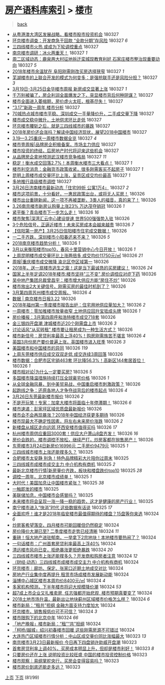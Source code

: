 [房产语料库索引](../../README.md)  > [楼市](楼市.md)
====
> [back](../README.md)

- [从粤港澳大湾区发展战略，看楼市股市投资机会](http://jkwz.applinzi.com/ittc/7085159082745136139.html#%E4%BB%8E%E7%B2%A4%E6%B8%AF%E6%BE%B3%E5%A4%A7%E6%B9%BE%E5%8C%BA%E5%8F%91%E5%B1%95%E6%88%98%E7%95%A5%EF%BC%8C%E7%9C%8B%E6%A5%BC%E5%B8%82%E8%82%A1%E5%B8%82%E6%8A%95%E8%B5%84%E6%9C%BA%E4%BC%9A) 180327  
- [环京楼市调查：开发商急于回款 “全款分期”存风险](http://jkwz.applinzi.com/ittc/7085157099527209991.html#%E7%8E%AF%E4%BA%AC%E6%A5%BC%E5%B8%82%E8%B0%83%E6%9F%A5%EF%BC%9A%E5%BC%80%E5%8F%91%E5%95%86%E6%80%A5%E4%BA%8E%E5%9B%9E%E6%AC%BE+%E2%80%9C%E5%85%A8%E6%AC%BE%E5%88%86%E6%9C%9F%E2%80%9D%E5%AD%98%E9%A3%8E%E9%99%A9) 180327 *6* 
- [三四线楼市火热 或成为下轮调控重点](http://jkwz.applinzi.com/ittc/7085156817749672966.html#%E4%B8%89%E5%9B%9B%E7%BA%BF%E6%A5%BC%E5%B8%82%E7%81%AB%E7%83%AD+%E6%88%96%E6%88%90%E4%B8%BA%E4%B8%8B%E8%BD%AE%E8%B0%83%E6%8E%A7%E9%87%8D%E7%82%B9) 180327  
- [南京楼市调研：冰火两重天！](http://jkwz.applinzi.com/ittc/7085118112871744523.html#%E5%8D%97%E4%BA%AC%E6%A5%BC%E5%B8%82%E8%B0%83%E7%A0%94%EF%BC%9A%E5%86%B0%E7%81%AB%E4%B8%A4%E9%87%8D%E5%A4%A9%EF%BC%81) 180327 *1* 
- [周二区域动态：鹿泉两大村征地拆迁栾城现教育利好 石家庄楼市整治现重要动向](http://jkwz.applinzi.com/ittc/7085133005297550347.html#%E5%91%A8%E4%BA%8C%E5%8C%BA%E5%9F%9F%E5%8A%A8%E6%80%81%EF%BC%9A%E9%B9%BF%E6%B3%89%E4%B8%A4%E5%A4%A7%E6%9D%91%E5%BE%81%E5%9C%B0%E6%8B%86%E8%BF%81%E6%A0%BE%E5%9F%8E%E7%8E%B0%E6%95%99%E8%82%B2%E5%88%A9%E5%A5%BD+%E7%9F%B3%E5%AE%B6%E5%BA%84%E6%A5%BC%E5%B8%82%E6%95%B4%E6%B2%BB%E7%8E%B0%E9%87%8D%E8%A6%81%E5%8A%A8%E5%90%91) 180327 *5* 
- [2018年楼市余温犹在 阜阳刚需刚改买房选择狭窄](http://jkwz.applinzi.com/ittc/7085119328032916497.html#2018%E5%B9%B4%E6%A5%BC%E5%B8%82%E4%BD%99%E6%B8%A9%E7%8A%B9%E5%9C%A8+%E9%98%9C%E9%98%B3%E5%88%9A%E9%9C%80%E5%88%9A%E6%94%B9%E4%B9%B0%E6%88%BF%E9%80%89%E6%8B%A9%E7%8B%AD%E7%AA%84) 180327 *1* 
- [芜湖楼市的上联合开发的模式为何变多：是强抢联手还是风险分担？](http://jkwz.applinzi.com/ittc/7085111441445356561.html#%E8%8A%9C%E6%B9%96%E6%A5%BC%E5%B8%82%E7%9A%84%E4%B8%8A%E8%81%94%E5%90%88%E5%BC%80%E5%8F%91%E7%9A%84%E6%A8%A1%E5%BC%8F%E4%B8%BA%E4%BD%95%E5%8F%98%E5%A4%9A%EF%BC%9A%E6%98%AF%E5%BC%BA%E6%8A%A2%E8%81%94%E6%89%8B%E8%BF%98%E6%98%AF%E9%A3%8E%E9%99%A9%E5%88%86%E6%8B%85%EF%BC%9F) 180327 *3* 
- [3月19日-3月25日金华楼市周报 新房成交显著上涨](http://jkwz.applinzi.com/ittc/7085108892386460683.html#3%E6%9C%8819%E6%97%A5-3%E6%9C%8825%E6%97%A5%E9%87%91%E5%8D%8E%E6%A5%BC%E5%B8%82%E5%91%A8%E6%8A%A5+%E6%96%B0%E6%88%BF%E6%88%90%E4%BA%A4%E6%98%BE%E8%91%97%E4%B8%8A%E6%B6%A8) 180327 *1* 
- [千万别被骗了，房企利润全面爆发之下，突显楼市背后何种阴谋？](http://jkwz.applinzi.com/ittc/7085101285756109831.html#%E5%8D%83%E4%B8%87%E5%88%AB%E8%A2%AB%E9%AA%97%E4%BA%86%EF%BC%8C%E6%88%BF%E4%BC%81%E5%88%A9%E6%B6%A6%E5%85%A8%E9%9D%A2%E7%88%86%E5%8F%91%E4%B9%8B%E4%B8%8B%EF%BC%8C%E7%AA%81%E6%98%BE%E6%A5%BC%E5%B8%82%E8%83%8C%E5%90%8E%E4%BD%95%E7%A7%8D%E9%98%B4%E8%B0%8B%EF%BC%9F) 180327  
- [楼市全面进入萎缩期，房价虚火太旺，根基尽失！](http://jkwz.applinzi.com/ittc/7085099753610413067.html#%E6%A5%BC%E5%B8%82%E5%85%A8%E9%9D%A2%E8%BF%9B%E5%85%A5%E8%90%8E%E7%BC%A9%E6%9C%9F%EF%BC%8C%E6%88%BF%E4%BB%B7%E8%99%9A%E7%81%AB%E5%A4%AA%E6%97%BA%EF%BC%8C%E6%A0%B9%E5%9F%BA%E5%B0%BD%E5%A4%B1%EF%BC%81) 180327  
- [“3.17”新政一周年 楼市分析](http://jkwz.applinzi.com/ittc/7085097087555601424.html#%E2%80%9C3.17%E2%80%9D%E6%96%B0%E6%94%BF%E4%B8%80%E5%91%A8%E5%B9%B4+%E6%A5%BC%E5%B8%82%E5%88%86%E6%9E%90) 180327  
- [70城热点城市楼市平稳、深圳成交一手量降价升，二手成交量下降](http://jkwz.applinzi.com/ittc/7085090165733458950.html#70%E5%9F%8E%E7%83%AD%E7%82%B9%E5%9F%8E%E5%B8%82%E6%A5%BC%E5%B8%82%E5%B9%B3%E7%A8%B3%E3%80%81%E6%B7%B1%E5%9C%B3%E6%88%90%E4%BA%A4%E4%B8%80%E6%89%8B%E9%87%8F%E9%99%8D%E4%BB%B7%E5%8D%87%EF%BC%8C%E4%BA%8C%E6%89%8B%E6%88%90%E4%BA%A4%E9%87%8F%E4%B8%8B%E9%99%8D) 180327  
- [楼市成交稳中微升，土地供求环比走低](http://jkwz.applinzi.com/ittc/7085090027820549131.html#%E6%A5%BC%E5%B8%82%E6%88%90%E4%BA%A4%E7%A8%B3%E4%B8%AD%E5%BE%AE%E5%8D%87%EF%BC%8C%E5%9C%9F%E5%9C%B0%E4%BE%9B%E6%B1%82%E7%8E%AF%E6%AF%94%E8%B5%B0%E4%BD%8E) 180327  
- [环京楼市腰斩之后，就是三四线城市的暴跌](http://jkwz.applinzi.com/ittc/7085088027846378506.html#%E7%8E%AF%E4%BA%AC%E6%A5%BC%E5%B8%82%E8%85%B0%E6%96%A9%E4%B9%8B%E5%90%8E%EF%BC%8C%E5%B0%B1%E6%98%AF%E4%B8%89%E5%9B%9B%E7%BA%BF%E5%9F%8E%E5%B8%82%E7%9A%84%E6%9A%B4%E8%B7%8C) 180327  
- [2018年房价还会涨吗？解读中国经济现状，展望2018中国楼市](http://jkwz.applinzi.com/ittc/7085084973659063307.html#2018%E5%B9%B4%E6%88%BF%E4%BB%B7%E8%BF%98%E4%BC%9A%E6%B6%A8%E5%90%97%EF%BC%9F%E8%A7%A3%E8%AF%BB%E4%B8%AD%E5%9B%BD%E7%BB%8F%E6%B5%8E%E7%8E%B0%E7%8A%B6%EF%BC%8C%E5%B1%95%E6%9C%9B2018%E4%B8%AD%E5%9B%BD%E6%A5%BC%E5%B8%82) 180327  
- [3.19—3.25重庆一周楼市数据全览](http://jkwz.applinzi.com/ittc/7085083624808645643.html#3.19%E2%80%943.25%E9%87%8D%E5%BA%86%E4%B8%80%E5%91%A8%E6%A5%BC%E5%B8%82%E6%95%B0%E6%8D%AE%E5%85%A8%E8%A7%88) 180327 *4* 
- [楼市壹周报|品牌房企积极备案，市场主力供应](http://jkwz.applinzi.com/ittc/7085081335725294609.html#%E6%A5%BC%E5%B8%82%E5%A3%B9%E5%91%A8%E6%8A%A5%7C%E5%93%81%E7%89%8C%E6%88%BF%E4%BC%81%E7%A7%AF%E6%9E%81%E5%A4%87%E6%A1%88%EF%BC%8C%E5%B8%82%E5%9C%BA%E4%B8%BB%E5%8A%9B%E4%BE%9B%E5%BA%94) 180327  
- [楼市投资的终结，后房地产时代将迎来这些机会](http://jkwz.applinzi.com/ittc/7085079605415511050.html#%E6%A5%BC%E5%B8%82%E6%8A%95%E8%B5%84%E7%9A%84%E7%BB%88%E7%BB%93%EF%BC%8C%E5%90%8E%E6%88%BF%E5%9C%B0%E4%BA%A7%E6%97%B6%E4%BB%A3%E5%B0%86%E8%BF%8E%E6%9D%A5%E8%BF%99%E4%BA%9B%E6%9C%BA%E4%BC%9A) 180327  
- [从品牌房企拿地预测武汉楼市竞争格局](http://jkwz.applinzi.com/ittc/7085075587893036042.html#%E4%BB%8E%E5%93%81%E7%89%8C%E6%88%BF%E4%BC%81%E6%8B%BF%E5%9C%B0%E9%A2%84%E6%B5%8B%E6%AD%A6%E6%B1%89%E6%A5%BC%E5%B8%82%E7%AB%9E%E4%BA%89%E6%A0%BC%E5%B1%80) 180327 *11* 
- [稳定！衡水成交回落2.7%！本周衡水楼市三大看点！](http://jkwz.applinzi.com/ittc/7085074136957453322.html#%E7%A8%B3%E5%AE%9A%EF%BC%81%E8%A1%A1%E6%B0%B4%E6%88%90%E4%BA%A4%E5%9B%9E%E8%90%BD2.7%25%EF%BC%81%E6%9C%AC%E5%91%A8%E8%A1%A1%E6%B0%B4%E6%A5%BC%E5%B8%82%E4%B8%89%E5%A4%A7%E7%9C%8B%E7%82%B9%EF%BC%81) 180327 *1* 
- [楼市利空消息：金融货币政策收紧，很多刚需客买不起房子](http://jkwz.applinzi.com/ittc/7085073157029626887.html#%E6%A5%BC%E5%B8%82%E5%88%A9%E7%A9%BA%E6%B6%88%E6%81%AF%EF%BC%9A%E9%87%91%E8%9E%8D%E8%B4%A7%E5%B8%81%E6%94%BF%E7%AD%96%E6%94%B6%E7%B4%A7%EF%BC%8C%E5%BE%88%E5%A4%9A%E5%88%9A%E9%9C%80%E5%AE%A2%E4%B9%B0%E4%B8%8D%E8%B5%B7%E6%88%BF%E5%AD%90) 180327 *1* 
- [昆明上周楼市成交量环比上涨，呈贡区成交均价最高](http://jkwz.applinzi.com/ittc/7085065747296683024.html#%E6%98%86%E6%98%8E%E4%B8%8A%E5%91%A8%E6%A5%BC%E5%B8%82%E6%88%90%E4%BA%A4%E9%87%8F%E7%8E%AF%E6%AF%94%E4%B8%8A%E6%B6%A8%EF%BC%8C%E5%91%88%E8%B4%A1%E5%8C%BA%E6%88%90%E4%BA%A4%E5%9D%87%E4%BB%B7%E6%9C%80%E9%AB%98) 180327 *1* 
- [多地推行县级楼市调控](http://jkwz.applinzi.com/ittc/7085062914946106384.html#%E5%A4%9A%E5%9C%B0%E6%8E%A8%E8%A1%8C%E5%8E%BF%E7%BA%A7%E6%A5%BC%E5%B8%82%E8%B0%83%E6%8E%A7) 180327  
- [3月26日济南楼市最新动态「住宅99折 公寓1万4」](http://jkwz.applinzi.com/ittc/7084941143374824455.html#3%E6%9C%8826%E6%97%A5%E6%B5%8E%E5%8D%97%E6%A5%BC%E5%B8%82%E6%9C%80%E6%96%B0%E5%8A%A8%E6%80%81%E3%80%8C%E4%BD%8F%E5%AE%8599%E6%8A%98+%E5%85%AC%E5%AF%931%E4%B8%874%E3%80%8D) 180327 *2* 
- [楼市这项前景，十分看好，一惠民政策出台，或将无人买房！](http://jkwz.applinzi.com/ittc/7084928434201691142.html#%E6%A5%BC%E5%B8%82%E8%BF%99%E9%A1%B9%E5%89%8D%E6%99%AF%EF%BC%8C%E5%8D%81%E5%88%86%E7%9C%8B%E5%A5%BD%EF%BC%8C%E4%B8%80%E6%83%A0%E6%B0%91%E6%94%BF%E7%AD%96%E5%87%BA%E5%8F%B0%EF%BC%8C%E6%88%96%E5%B0%86%E6%97%A0%E4%BA%BA%E4%B9%B0%E6%88%BF%EF%BC%81) 180326  
- [楼市出台重磅新闻，这一项不再被垄断，3类人的福音，真的来了！](http://jkwz.applinzi.com/ittc/7084922818947187728.html#%E6%A5%BC%E5%B8%82%E5%87%BA%E5%8F%B0%E9%87%8D%E7%A3%85%E6%96%B0%E9%97%BB%EF%BC%8C%E8%BF%99%E4%B8%80%E9%A1%B9%E4%B8%8D%E5%86%8D%E8%A2%AB%E5%9E%84%E6%96%AD%EF%BC%8C3%E7%B1%BB%E4%BA%BA%E7%9A%84%E7%A6%8F%E9%9F%B3%EF%BC%8C%E7%9C%9F%E7%9A%84%E6%9D%A5%E4%BA%86%EF%BC%81) 180326  
- [3.26南京楼市新房认购量上涨23% 万达茂夺销冠](http://jkwz.applinzi.com/ittc/7084908792397693969.html#3.26%E5%8D%97%E4%BA%AC%E6%A5%BC%E5%B8%82%E6%96%B0%E6%88%BF%E8%AE%A4%E8%B4%AD%E9%87%8F%E4%B8%8A%E6%B6%A823%25+%E4%B8%87%E8%BE%BE%E8%8C%82%E5%A4%BA%E9%94%80%E5%86%A0) 180326 *1* 
- [紧平衡？青岛楼市下一步怎么走！](http://jkwz.applinzi.com/ittc/7084889529725223943.html#%E7%B4%A7%E5%B9%B3%E8%A1%A1%EF%BC%9F%E9%9D%92%E5%B2%9B%E6%A5%BC%E5%B8%82%E4%B8%8B%E4%B8%80%E6%AD%A5%E6%80%8E%E4%B9%88%E8%B5%B0%EF%BC%81) 180326 *16* 
- [楼市聚焦|深湾汇云中心建设提速 世界500强强势入驻](http://jkwz.applinzi.com/ittc/7084886342406505483.html#%E6%A5%BC%E5%B8%82%E8%81%9A%E7%84%A6%7C%E6%B7%B1%E6%B9%BE%E6%B1%87%E4%BA%91%E4%B8%AD%E5%BF%83%E5%BB%BA%E8%AE%BE%E6%8F%90%E9%80%9F+%E4%B8%96%E7%95%8C500%E5%BC%BA%E5%BC%BA%E5%8A%BF%E5%85%A5%E9%A9%BB) 180326  
- [3个危险信号，正逼近楼市！未来买房成本会越来越贵](http://jkwz.applinzi.com/ittc/7084875795128648711.html#3%E4%B8%AA%E5%8D%B1%E9%99%A9%E4%BF%A1%E5%8F%B7%EF%BC%8C%E6%AD%A3%E9%80%BC%E8%BF%91%E6%A5%BC%E5%B8%82%EF%BC%81%E6%9C%AA%E6%9D%A5%E4%B9%B0%E6%88%BF%E6%88%90%E6%9C%AC%E4%BC%9A%E8%B6%8A%E6%9D%A5%E8%B6%8A%E8%B4%B5) 180326 *7* 
- [【信阳第一房产】3月25日信阳楼市住宅成交数据！](http://jkwz.applinzi.com/ittc/7084852291234694160.html#%E3%80%90%E4%BF%A1%E9%98%B3%E7%AC%AC%E4%B8%80%E6%88%BF%E4%BA%A7%E3%80%913%E6%9C%8825%E6%97%A5%E4%BF%A1%E9%98%B3%E6%A5%BC%E5%B8%82%E4%BD%8F%E5%AE%85%E6%88%90%E4%BA%A4%E6%95%B0%E6%8D%AE%EF%BC%81) 180326  
- [一二手齐跌，深圳楼市小阳春还来不来？](http://jkwz.applinzi.com/ittc/7084826935563912199.html#%E4%B8%80%E4%BA%8C%E6%89%8B%E9%BD%90%E8%B7%8C%EF%BC%8C%E6%B7%B1%E5%9C%B3%E6%A5%BC%E5%B8%82%E5%B0%8F%E9%98%B3%E6%98%A5%E8%BF%98%E6%9D%A5%E4%B8%8D%E6%9D%A5%EF%BC%9F) 180326 *5* 
- [2018南京楼市趋势分析！](http://jkwz.applinzi.com/ittc/7084833790679843856.html#2018%E5%8D%97%E4%BA%AC%E6%A5%BC%E5%B8%82%E8%B6%8B%E5%8A%BF%E5%88%86%E6%9E%90%EF%BC%81) 180326 *1* 
- [3月以来衡阳楼市top10，春风十里营销中心今日开放！](http://jkwz.applinzi.com/ittc/7084832427342300171.html#3%E6%9C%88%E4%BB%A5%E6%9D%A5%E8%A1%A1%E9%98%B3%E6%A5%BC%E5%B8%82top10%EF%BC%8C%E6%98%A5%E9%A3%8E%E5%8D%81%E9%87%8C%E8%90%A5%E9%94%80%E4%B8%AD%E5%BF%83%E4%BB%8A%E6%97%A5%E5%BC%80%E6%94%BE%EF%BC%81) 180326 *1* 
- [上周昆明楼市成交量环比上涨两倍多 成交均价11750元/㎡](http://jkwz.applinzi.com/ittc/7084830808722637841.html#%E4%B8%8A%E5%91%A8%E6%98%86%E6%98%8E%E6%A5%BC%E5%B8%82%E6%88%90%E4%BA%A4%E9%87%8F%E7%8E%AF%E6%AF%94%E4%B8%8A%E6%B6%A8%E4%B8%A4%E5%80%8D%E5%A4%9A+%E6%88%90%E4%BA%A4%E5%9D%87%E4%BB%B711750%E5%85%83%2F%E3%8E%A1) 180326 *21* 
- [周报|重庆楼市成交微降 渝北区夺区域第一](http://jkwz.applinzi.com/ittc/7084829378704049168.html#%E5%91%A8%E6%8A%A5%7C%E9%87%8D%E5%BA%86%E6%A5%BC%E5%B8%82%E6%88%90%E4%BA%A4%E5%BE%AE%E9%99%8D+%E6%B8%9D%E5%8C%97%E5%8C%BA%E5%A4%BA%E5%8C%BA%E5%9F%9F%E7%AC%AC%E4%B8%80) 180326  
- [2018年，送一扇楼市逃生之窗！这是当下最诚恳的买房建议！](http://jkwz.applinzi.com/ittc/7084828099625878538.html#2018%E5%B9%B4%EF%BC%8C%E9%80%81%E4%B8%80%E6%89%87%E6%A5%BC%E5%B8%82%E9%80%83%E7%94%9F%E4%B9%8B%E7%AA%97%EF%BC%81%E8%BF%99%E6%98%AF%E5%BD%93%E4%B8%8B%E6%9C%80%E8%AF%9A%E6%81%B3%E7%9A%84%E4%B9%B0%E6%88%BF%E5%BB%BA%E8%AE%AE%EF%BC%81) 180326 *24* 
- [国家上半年定调2018年楼市:楼市坚持&quot;三不变&quot;,房价调控应对症下药](http://jkwz.applinzi.com/ittc/7084783233403454480.html#%E5%9B%BD%E5%AE%B6%E4%B8%8A%E5%8D%8A%E5%B9%B4%E5%AE%9A%E8%B0%832018%E5%B9%B4%E6%A5%BC%E5%B8%82%3A%E6%A5%BC%E5%B8%82%E5%9D%9A%E6%8C%81%26quot%3B%E4%B8%89%E4%B8%8D%E5%8F%98%26quot%3B%2C%E6%88%BF%E4%BB%B7%E8%B0%83%E6%8E%A7%E5%BA%94%E5%AF%B9%E7%97%87%E4%B8%8B%E8%8D%AF) 180326  
- [吴中地产集团总裁曾昌宇：楼市增大供应方能“房住不炒”](http://jkwz.applinzi.com/ittc/7084810124017533963.html#%E5%90%B4%E4%B8%AD%E5%9C%B0%E4%BA%A7%E9%9B%86%E5%9B%A2%E6%80%BB%E8%A3%81%E6%9B%BE%E6%98%8C%E5%AE%87%EF%BC%9A%E6%A5%BC%E5%B8%82%E5%A2%9E%E5%A4%A7%E4%BE%9B%E5%BA%94%E6%96%B9%E8%83%BD%E2%80%9C%E6%88%BF%E4%BD%8F%E4%B8%8D%E7%82%92%E2%80%9D) 180326  
- [楼市放出2大关键信号，刚需买房的最佳时机到了？](http://jkwz.applinzi.com/ittc/7084805454133986314.html#%E6%A5%BC%E5%B8%82%E6%94%BE%E5%87%BA2%E5%A4%A7%E5%85%B3%E9%94%AE%E4%BF%A1%E5%8F%B7%EF%BC%8C%E5%88%9A%E9%9C%80%E4%B9%B0%E6%88%BF%E7%9A%84%E6%9C%80%E4%BD%B3%E6%97%B6%E6%9C%BA%E5%88%B0%E4%BA%86%EF%BC%9F) 180326  
- [3月第四周苏州楼市成交周报。](http://jkwz.applinzi.com/ittc/7084804339489309707.html#3%E6%9C%88%E7%AC%AC%E5%9B%9B%E5%91%A8%E8%8B%8F%E5%B7%9E%E6%A5%BC%E5%B8%82%E6%88%90%E4%BA%A4%E5%91%A8%E6%8A%A5%E3%80%82) 180326 *4* 
- [数据 | 南京楼市日报3.22](http://jkwz.applinzi.com/ittc/7084794309482382352.html#%E6%95%B0%E6%8D%AE+%7C+%E5%8D%97%E4%BA%AC%E6%A5%BC%E5%B8%82%E6%97%A5%E6%8A%A53.22) 180326  
- [2018年福州第一季度楼市报告出炉：住宅用地供应量加大？](http://jkwz.applinzi.com/ittc/7084790285974635526.html#2018%E5%B9%B4%E7%A6%8F%E5%B7%9E%E7%AC%AC%E4%B8%80%E5%AD%A3%E5%BA%A6%E6%A5%BC%E5%B8%82%E6%8A%A5%E5%91%8A%E5%87%BA%E7%82%89%EF%BC%9A%E4%BD%8F%E5%AE%85%E7%94%A8%E5%9C%B0%E4%BE%9B%E5%BA%94%E9%87%8F%E5%8A%A0%E5%A4%A7%EF%BC%9F) 180326 *2* 
- [一周楼市：零加推楼市放量收窄 土地供应回升宝坻成头牌](http://jkwz.applinzi.com/ittc/7084789280163759120.html#%E4%B8%80%E5%91%A8%E6%A5%BC%E5%B8%82%EF%BC%9A%E9%9B%B6%E5%8A%A0%E6%8E%A8%E6%A5%BC%E5%B8%82%E6%94%BE%E9%87%8F%E6%94%B6%E7%AA%84+%E5%9C%9F%E5%9C%B0%E4%BE%9B%E5%BA%94%E5%9B%9E%E5%8D%87%E5%AE%9D%E5%9D%BB%E6%88%90%E5%A4%B4%E7%89%8C) 180326 *1* 
- [房价播报：3月第四周呼和浩特楼市成交718套](http://jkwz.applinzi.com/ittc/7084787638433481734.html#%E6%88%BF%E4%BB%B7%E6%92%AD%E6%8A%A5%EF%BC%9A3%E6%9C%88%E7%AC%AC%E5%9B%9B%E5%91%A8%E5%91%BC%E5%92%8C%E6%B5%A9%E7%89%B9%E6%A5%BC%E5%B8%82%E6%88%90%E4%BA%A4718%E5%A5%97) 180326  
- [金三银四开盘潮 津城楼市近20个刚需盘上市](http://jkwz.applinzi.com/ittc/7084786537982329873.html#%E9%87%91%E4%B8%89%E9%93%B6%E5%9B%9B%E5%BC%80%E7%9B%98%E6%BD%AE+%E6%B4%A5%E5%9F%8E%E6%A5%BC%E5%B8%82%E8%BF%9120%E4%B8%AA%E5%88%9A%E9%9C%80%E7%9B%98%E4%B8%8A%E5%B8%82) 180326 *3* 
- [讨论话风“从买转租” 楼市要让租房成为一种生活方式？](http://jkwz.applinzi.com/ittc/7084782107157333009.html#%E8%AE%A8%E8%AE%BA%E8%AF%9D%E9%A3%8E%E2%80%9C%E4%BB%8E%E4%B9%B0%E8%BD%AC%E7%A7%9F%E2%80%9D+%E6%A5%BC%E5%B8%82%E8%A6%81%E8%AE%A9%E7%A7%9F%E6%88%BF%E6%88%90%E4%B8%BA%E4%B8%80%E7%A7%8D%E7%94%9F%E6%B4%BB%E6%96%B9%E5%BC%8F%EF%BC%9F) 180326  
- [楼市新信号：房贷利率最高上浮40%！购房刚需族苦不堪言](http://jkwz.applinzi.com/ittc/7084769464782685200.html#%E6%A5%BC%E5%B8%82%E6%96%B0%E4%BF%A1%E5%8F%B7%EF%BC%9A%E6%88%BF%E8%B4%B7%E5%88%A9%E7%8E%87%E6%9C%80%E9%AB%98%E4%B8%8A%E6%B5%AE40%25%EF%BC%81%E8%B4%AD%E6%88%BF%E5%88%9A%E9%9C%80%E6%97%8F%E8%8B%A6%E4%B8%8D%E5%A0%AA%E8%A8%80) 180326 *4* 
- [英国3月份房产要价普遍上涨，英国楼市进入旺季](http://jkwz.applinzi.com/ittc/7084752014200538123.html#%E8%8B%B1%E5%9B%BD3%E6%9C%88%E4%BB%BD%E6%88%BF%E4%BA%A7%E8%A6%81%E4%BB%B7%E6%99%AE%E9%81%8D%E4%B8%8A%E6%B6%A8%EF%BC%8C%E8%8B%B1%E5%9B%BD%E6%A5%BC%E5%B8%82%E8%BF%9B%E5%85%A5%E6%97%BA%E5%AD%A3) 180326 *3* 
- [美国楼市和中国楼市的异同](http://jkwz.applinzi.com/ittc/7084751456303580167.html#%E7%BE%8E%E5%9B%BD%E6%A5%BC%E5%B8%82%E5%92%8C%E4%B8%AD%E5%9B%BD%E6%A5%BC%E5%B8%82%E7%9A%84%E5%BC%82%E5%90%8C) 180326 *119* 
- [上周东莞楼市供应成交双双走低 成交连续3周回落](http://jkwz.applinzi.com/ittc/7084739865285755914.html#%E4%B8%8A%E5%91%A8%E4%B8%9C%E8%8E%9E%E6%A5%BC%E5%B8%82%E4%BE%9B%E5%BA%94%E6%88%90%E4%BA%A4%E5%8F%8C%E5%8F%8C%E8%B5%B0%E4%BD%8E+%E6%88%90%E4%BA%A4%E8%BF%9E%E7%BB%AD3%E5%91%A8%E5%9B%9E%E8%90%BD) 180326  
- [楼市数据：合肥市区宅销463套 环比降56.3%！高新区144套居首位！](http://jkwz.applinzi.com/ittc/7084735177362506762.html#%E6%A5%BC%E5%B8%82%E6%95%B0%E6%8D%AE%EF%BC%9A%E5%90%88%E8%82%A5%E5%B8%82%E5%8C%BA%E5%AE%85%E9%94%80463%E5%A5%97+%E7%8E%AF%E6%AF%94%E9%99%8D56.3%25%EF%BC%81%E9%AB%98%E6%96%B0%E5%8C%BA144%E5%A5%97%E5%B1%85%E9%A6%96%E4%BD%8D%EF%BC%81) 180326 *1* 
- [楼市相对论|为什么一定要买房?](http://jkwz.applinzi.com/ittc/7084733699918922759.html#%E6%A5%BC%E5%B8%82%E7%9B%B8%E5%AF%B9%E8%AE%BA%7C%E4%B8%BA%E4%BB%80%E4%B9%88%E4%B8%80%E5%AE%9A%E8%A6%81%E4%B9%B0%E6%88%BF%3F) 180326 *5* 
- [多国楼市降温措施持续打压全球豪宅价格](http://jkwz.applinzi.com/ittc/7084728548722213905.html#%E5%A4%9A%E5%9B%BD%E6%A5%BC%E5%B8%82%E9%99%8D%E6%B8%A9%E6%8E%AA%E6%96%BD%E6%8C%81%E7%BB%AD%E6%89%93%E5%8E%8B%E5%85%A8%E7%90%83%E8%B1%AA%E5%AE%85%E4%BB%B7%E6%A0%BC) 180326 *1* 
- [从全球金融风暴，到中美贸易战，中国重启楼市刺激政策？](http://jkwz.applinzi.com/ittc/7084722841369183238.html#%E4%BB%8E%E5%85%A8%E7%90%83%E9%87%91%E8%9E%8D%E9%A3%8E%E6%9A%B4%EF%BC%8C%E5%88%B0%E4%B8%AD%E7%BE%8E%E8%B4%B8%E6%98%93%E6%88%98%EF%BC%8C%E4%B8%AD%E5%9B%BD%E9%87%8D%E5%90%AF%E6%A5%BC%E5%B8%82%E5%88%BA%E6%BF%80%E6%94%BF%E7%AD%96%EF%BC%9F) 180326  
- [起跑线之争：还原各地人才争夺战背后的楼市起点](http://jkwz.applinzi.com/ittc/7084721428232668166.html#%E8%B5%B7%E8%B7%91%E7%BA%BF%E4%B9%8B%E4%BA%89%EF%BC%9A%E8%BF%98%E5%8E%9F%E5%90%84%E5%9C%B0%E4%BA%BA%E6%89%8D%E4%BA%89%E5%A4%BA%E6%88%98%E8%83%8C%E5%90%8E%E7%9A%84%E6%A5%BC%E5%B8%82%E8%B5%B7%E7%82%B9) 180326 *4* 
- [3月26日东莞最新楼市报价](http://jkwz.applinzi.com/ittc/7084714848149832720.html#3%E6%9C%8826%E6%97%A5%E4%B8%9C%E8%8E%9E%E6%9C%80%E6%96%B0%E6%A5%BC%E5%B8%82%E6%8A%A5%E4%BB%B7) 180326 *2* 
- [不是开玩笑！专家：加拿大楼市将面临十年停滞期！](http://jkwz.applinzi.com/ittc/7084706211901735943.html#%E4%B8%8D%E6%98%AF%E5%BC%80%E7%8E%A9%E7%AC%91%EF%BC%81%E4%B8%93%E5%AE%B6%EF%BC%9A%E5%8A%A0%E6%8B%BF%E5%A4%A7%E6%A5%BC%E5%B8%82%E5%B0%86%E9%9D%A2%E4%B8%B4%E5%8D%81%E5%B9%B4%E5%81%9C%E6%BB%9E%E6%9C%9F%EF%BC%81) 180326 *6* 
- [楼市速递：彭家坪区域优质盘最新报价](http://jkwz.applinzi.com/ittc/7084696344394728454.html#%E6%A5%BC%E5%B8%82%E9%80%9F%E9%80%92%EF%BC%9A%E5%BD%AD%E5%AE%B6%E5%9D%AA%E5%8C%BA%E5%9F%9F%E4%BC%98%E8%B4%A8%E7%9B%98%E6%9C%80%E6%96%B0%E6%8A%A5%E4%BB%B7) 180326  
- [楼市会不会再现暴涨？2018年中国经济获更多期待](http://jkwz.applinzi.com/ittc/7084695630356415505.html#%E6%A5%BC%E5%B8%82%E4%BC%9A%E4%B8%8D%E4%BC%9A%E5%86%8D%E7%8E%B0%E6%9A%B4%E6%B6%A8%EF%BC%9F2018%E5%B9%B4%E4%B8%AD%E5%9B%BD%E7%BB%8F%E6%B5%8E%E8%8E%B7%E6%9B%B4%E5%A4%9A%E6%9C%9F%E5%BE%85) 180326  
- [楼市现最大不确定性因素，将左右未来房价涨跌](http://jkwz.applinzi.com/ittc/7084517076532462602.html#%E6%A5%BC%E5%B8%82%E7%8E%B0%E6%9C%80%E5%A4%A7%E4%B8%8D%E7%A1%AE%E5%AE%9A%E6%80%A7%E5%9B%A0%E7%B4%A0%EF%BC%8C%E5%B0%86%E5%B7%A6%E5%8F%B3%E6%9C%AA%E6%9D%A5%E6%88%BF%E4%BB%B7%E6%B6%A8%E8%B7%8C) 180326 *2* 
- [新楼盘从城区走向远郊 环西安楼市值得买吗](http://jkwz.applinzi.com/ittc/7084589644689966086.html#%E6%96%B0%E6%A5%BC%E7%9B%98%E4%BB%8E%E5%9F%8E%E5%8C%BA%E8%B5%B0%E5%90%91%E8%BF%9C%E9%83%8A+%E7%8E%AF%E8%A5%BF%E5%AE%89%E6%A5%BC%E5%B8%82%E5%80%BC%E5%BE%97%E4%B9%B0%E5%90%97) 180326 *17* 
- [杭州楼市周供应重回3000套！供应大户萧山8盘齐发！](http://jkwz.applinzi.com/ittc/7084578924636144647.html#%E6%9D%AD%E5%B7%9E%E6%A5%BC%E5%B8%82%E5%91%A8%E4%BE%9B%E5%BA%94%E9%87%8D%E5%9B%9E3000%E5%A5%97%EF%BC%81%E4%BE%9B%E5%BA%94%E5%A4%A7%E6%88%B7%E8%90%A7%E5%B1%B18%E7%9B%98%E9%BD%90%E5%8F%91%EF%BC%81) 180326 *16* 
- [房价会跌的，楼市调控不放松，继续严打，炒房客都在抛售房产！](http://jkwz.applinzi.com/ittc/7084571768788616203.html#%E6%88%BF%E4%BB%B7%E4%BC%9A%E8%B7%8C%E7%9A%84%EF%BC%8C%E6%A5%BC%E5%B8%82%E8%B0%83%E6%8E%A7%E4%B8%8D%E6%94%BE%E6%9D%BE%EF%BC%8C%E7%BB%A7%E7%BB%AD%E4%B8%A5%E6%89%93%EF%BC%8C%E7%82%92%E6%88%BF%E5%AE%A2%E9%83%BD%E5%9C%A8%E6%8A%9B%E5%94%AE%E6%88%BF%E4%BA%A7%EF%BC%81) 180326  
- [东莞楼市3月24日新房价16996元 二手房价9479元](http://jkwz.applinzi.com/ittc/7084554581231272970.html#%E4%B8%9C%E8%8E%9E%E6%A5%BC%E5%B8%823%E6%9C%8824%E6%97%A5%E6%96%B0%E6%88%BF%E4%BB%B716996%E5%85%83+%E4%BA%8C%E6%89%8B%E6%88%BF%E4%BB%B79479%E5%85%83) 180325 *1* 
- [三四线城市楼市上涨还能撑多久？](http://jkwz.applinzi.com/ittc/7084517229897188368.html#%E4%B8%89%E5%9B%9B%E7%BA%BF%E5%9F%8E%E5%B8%82%E6%A5%BC%E5%B8%82%E4%B8%8A%E6%B6%A8%E8%BF%98%E8%83%BD%E6%92%91%E5%A4%9A%E4%B9%85%EF%BC%9F) 180325  
- [合肥楼市太安静 别急！特色品牌精彩大片陪你过周末](http://jkwz.applinzi.com/ittc/7084510252215305222.html#%E5%90%88%E8%82%A5%E6%A5%BC%E5%B8%82%E5%A4%AA%E5%AE%89%E9%9D%99+%E5%88%AB%E6%80%A5%EF%BC%81%E7%89%B9%E8%89%B2%E5%93%81%E7%89%8C%E7%B2%BE%E5%BD%A9%E5%A4%A7%E7%89%87%E9%99%AA%E4%BD%A0%E8%BF%87%E5%91%A8%E6%9C%AB) 180325  
- [三四线城市成楼市成交主力 中介机构有商机](http://jkwz.applinzi.com/ittc/7084472299829068811.html#%E4%B8%89%E5%9B%9B%E7%BA%BF%E5%9F%8E%E5%B8%82%E6%88%90%E6%A5%BC%E5%B8%82%E6%88%90%E4%BA%A4%E4%B8%BB%E5%8A%9B+%E4%B8%AD%E4%BB%8B%E6%9C%BA%E6%9E%84%E6%9C%89%E5%95%86%E6%9C%BA) 180325 *2* 
- [最新北京楼市行情|新房量价齐跌，板块和楼盘跌价top10](http://jkwz.applinzi.com/ittc/7084463928975557648.html#%E6%9C%80%E6%96%B0%E5%8C%97%E4%BA%AC%E6%A5%BC%E5%B8%82%E8%A1%8C%E6%83%85%7C%E6%96%B0%E6%88%BF%E9%87%8F%E4%BB%B7%E9%BD%90%E8%B7%8C%EF%BC%8C%E6%9D%BF%E5%9D%97%E5%92%8C%E6%A5%BC%E7%9B%98%E8%B7%8C%E4%BB%B7top10) 180325 *28* 
- [调控一周年，北京楼市成绩单！](http://jkwz.applinzi.com/ittc/7084440856788730886.html#%E8%B0%83%E6%8E%A7%E4%B8%80%E5%91%A8%E5%B9%B4%EF%BC%8C%E5%8C%97%E4%BA%AC%E6%A5%BC%E5%B8%82%E6%88%90%E7%BB%A9%E5%8D%95%EF%BC%81) 180325 *1* 
- [大时代！美国加息让中国楼市紧张？](http://jkwz.applinzi.com/ittc/7084378960698016775.html#%E5%A4%A7%E6%97%B6%E4%BB%A3%EF%BC%81%E7%BE%8E%E5%9B%BD%E5%8A%A0%E6%81%AF%E8%AE%A9%E4%B8%AD%E5%9B%BD%E6%A5%BC%E5%B8%82%E7%B4%A7%E5%BC%A0%EF%BC%9F) 180325 *38* 
- [一触即发的楼市](http://jkwz.applinzi.com/ittc/7084355692062573574.html#%E4%B8%80%E8%A7%A6%E5%8D%B3%E5%8F%91%E7%9A%84%E6%A5%BC%E5%B8%82) 180325  
- [美联储加息，中国楼市会感冒吗？](http://jkwz.applinzi.com/ittc/7084354999373267979.html#%E7%BE%8E%E8%81%94%E5%82%A8%E5%8A%A0%E6%81%AF%EF%BC%8C%E4%B8%AD%E5%9B%BD%E6%A5%BC%E5%B8%82%E4%BC%9A%E6%84%9F%E5%86%92%E5%90%97%EF%BC%9F) 180325  
- [未来楼市将会呈现一涨一降一稳的趋势，这才是健康的房产行业！](http://jkwz.applinzi.com/ittc/7084344022766453766.html#%E6%9C%AA%E6%9D%A5%E6%A5%BC%E5%B8%82%E5%B0%86%E4%BC%9A%E5%91%88%E7%8E%B0%E4%B8%80%E6%B6%A8%E4%B8%80%E9%99%8D%E4%B8%80%E7%A8%B3%E7%9A%84%E8%B6%8B%E5%8A%BF%EF%BC%8C%E8%BF%99%E6%89%8D%E6%98%AF%E5%81%A5%E5%BA%B7%E7%9A%84%E6%88%BF%E4%BA%A7%E8%A1%8C%E4%B8%9A%EF%BC%81) 180325  
- [南宁楼市进入“快消”时代 这些数据有话说](http://jkwz.applinzi.com/ittc/7084343728875766790.html#%E5%8D%97%E5%AE%81%E6%A5%BC%E5%B8%82%E8%BF%9B%E5%85%A5%E2%80%9C%E5%BF%AB%E6%B6%88%E2%80%9D%E6%97%B6%E4%BB%A3+%E8%BF%99%E4%BA%9B%E6%95%B0%E6%8D%AE%E6%9C%89%E8%AF%9D%E8%AF%B4) 180325 *17* 
- [全面欢呼！谁才是2018年临安楼市最值得期待的楼盘？15盘等你来选](http://jkwz.applinzi.com/ittc/7084183325168370695.html#%E5%85%A8%E9%9D%A2%E6%AC%A2%E5%91%BC%EF%BC%81%E8%B0%81%E6%89%8D%E6%98%AF2018%E5%B9%B4%E4%B8%B4%E5%AE%89%E6%A5%BC%E5%B8%82%E6%9C%80%E5%80%BC%E5%BE%97%E6%9C%9F%E5%BE%85%E7%9A%84%E6%A5%BC%E7%9B%98%EF%BC%9F15%E7%9B%98%E7%AD%89%E4%BD%A0%E6%9D%A5%E9%80%89) 180324 *6* 
- [炒房客希望落空，四月楼市可能回暖但仍然稳定](http://jkwz.applinzi.com/ittc/7084372158023468049.html#%E7%82%92%E6%88%BF%E5%AE%A2%E5%B8%8C%E6%9C%9B%E8%90%BD%E7%A9%BA%EF%BC%8C%E5%9B%9B%E6%9C%88%E6%A5%BC%E5%B8%82%E5%8F%AF%E8%83%BD%E5%9B%9E%E6%9A%96%E4%BD%86%E4%BB%8D%E7%84%B6%E7%A8%B3%E5%AE%9A) 180324  
- [房价降价大潮已至? 二季度楼市走势已经清晰](http://jkwz.applinzi.com/ittc/7084179899973895175.html#%E6%88%BF%E4%BB%B7%E9%99%8D%E4%BB%B7%E5%A4%A7%E6%BD%AE%E5%B7%B2%E8%87%B3%3F+%E4%BA%8C%E5%AD%A3%E5%BA%A6%E6%A5%BC%E5%B8%82%E8%B5%B0%E5%8A%BF%E5%B7%B2%E7%BB%8F%E6%B8%85%E6%99%B0) 180324 *11* 
- [重磅！恒大地产进驻郁南，一举拿下2宗地块！本地楼市要热闹了？](http://jkwz.applinzi.com/ittc/7084172854738551814.html#%E9%87%8D%E7%A3%85%EF%BC%81%E6%81%92%E5%A4%A7%E5%9C%B0%E4%BA%A7%E8%BF%9B%E9%A9%BB%E9%83%81%E5%8D%97%EF%BC%8C%E4%B8%80%E4%B8%BE%E6%8B%BF%E4%B8%8B2%E5%AE%97%E5%9C%B0%E5%9D%97%EF%BC%81%E6%9C%AC%E5%9C%B0%E6%A5%BC%E5%B8%82%E8%A6%81%E7%83%AD%E9%97%B9%E4%BA%86%EF%BC%9F) 180324  
- [一句话楼市：广州首套房贷利率最高上浮40%](http://jkwz.applinzi.com/ittc/7084123755507090442.html#%E4%B8%80%E5%8F%A5%E8%AF%9D%E6%A5%BC%E5%B8%82%EF%BC%9A%E5%B9%BF%E5%B7%9E%E9%A6%96%E5%A5%97%E6%88%BF%E8%B4%B7%E5%88%A9%E7%8E%87%E6%9C%80%E9%AB%98%E4%B8%8A%E6%B5%AE40%25) 180324  
- [清远楼市风向已变，拒绝暴涨更拒绝暴跌](http://jkwz.applinzi.com/ittc/7084087192312087558.html#%E6%B8%85%E8%BF%9C%E6%A5%BC%E5%B8%82%E9%A3%8E%E5%90%91%E5%B7%B2%E5%8F%98%EF%BC%8C%E6%8B%92%E7%BB%9D%E6%9A%B4%E6%B6%A8%E6%9B%B4%E6%8B%92%E7%BB%9D%E6%9A%B4%E8%B7%8C) 180324 *20* 
- [三四线城市楼市上涨还能撑多久？开发商和购房者注意](http://jkwz.applinzi.com/ittc/7084076669289890822.html#%E4%B8%89%E5%9B%9B%E7%BA%BF%E5%9F%8E%E5%B8%82%E6%A5%BC%E5%B8%82%E4%B8%8A%E6%B6%A8%E8%BF%98%E8%83%BD%E6%92%91%E5%A4%9A%E4%B9%85%EF%BC%9F%E5%BC%80%E5%8F%91%E5%95%86%E5%92%8C%E8%B4%AD%E6%88%BF%E8%80%85%E6%B3%A8%E6%84%8F) 180324 *12* 
- [（财经·动态）三四线城市成楼市成交主力 中介机构有商机](http://jkwz.applinzi.com/ittc/7084066677539210257.html#%EF%BC%88%E8%B4%A2%E7%BB%8F%C2%B7%E5%8A%A8%E6%80%81%EF%BC%89%E4%B8%89%E5%9B%9B%E7%BA%BF%E5%9F%8E%E5%B8%82%E6%88%90%E6%A5%BC%E5%B8%82%E6%88%90%E4%BA%A4%E4%B8%BB%E5%8A%9B+%E4%B8%AD%E4%BB%8B%E6%9C%BA%E6%9E%84%E6%9C%89%E5%95%86%E6%9C%BA) 180324  
- [环京楼市︱廊坊、保定、张家口近期土地成交对比](http://jkwz.applinzi.com/ittc/7084009831705084944.html#%E7%8E%AF%E4%BA%AC%E6%A5%BC%E5%B8%82%EF%B8%B1%E5%BB%8A%E5%9D%8A%E3%80%81%E4%BF%9D%E5%AE%9A%E3%80%81%E5%BC%A0%E5%AE%B6%E5%8F%A3%E8%BF%91%E6%9C%9F%E5%9C%9F%E5%9C%B0%E6%88%90%E4%BA%A4%E5%AF%B9%E6%AF%94) 180324  
- [房地产行业集中度再提升 租赁市场成楼市发展新动能](http://jkwz.applinzi.com/ittc/7083998799536325639.html#%E6%88%BF%E5%9C%B0%E4%BA%A7%E8%A1%8C%E4%B8%9A%E9%9B%86%E4%B8%AD%E5%BA%A6%E5%86%8D%E6%8F%90%E5%8D%87+%E7%A7%9F%E8%B5%81%E5%B8%82%E5%9C%BA%E6%88%90%E6%A5%BC%E5%B8%82%E5%8F%91%E5%B1%95%E6%96%B0%E5%8A%A8%E8%83%BD) 180324  
- [淄博中心城区楼市本周均价8400元/㎡](http://jkwz.applinzi.com/ittc/7083987984041116678.html#%E6%B7%84%E5%8D%9A%E4%B8%AD%E5%BF%83%E5%9F%8E%E5%8C%BA%E6%A5%BC%E5%B8%82%E6%9C%AC%E5%91%A8%E5%9D%87%E4%BB%B78400%E5%85%83%2F%E3%8E%A1) 180324 *4* 
- [多家机构预测，下半年楼市将迎大规模降价潮](http://jkwz.applinzi.com/ittc/7083972831241307147.html#%E5%A4%9A%E5%AE%B6%E6%9C%BA%E6%9E%84%E9%A2%84%E6%B5%8B%EF%BC%8C%E4%B8%8B%E5%8D%8A%E5%B9%B4%E6%A5%BC%E5%B8%82%E5%B0%86%E8%BF%8E%E5%A4%A7%E8%A7%84%E6%A8%A1%E9%99%8D%E4%BB%B7%E6%BD%AE) 180324 *53* 
- [超7成上市企业又扎堆卖房, 任志强都开始悲观, 楼市预期真要变了](http://jkwz.applinzi.com/ittc/7083969488552985607.html#%E8%B6%857%E6%88%90%E4%B8%8A%E5%B8%82%E4%BC%81%E4%B8%9A%E5%8F%88%E6%89%8E%E5%A0%86%E5%8D%96%E6%88%BF%2C+%E4%BB%BB%E5%BF%97%E5%BC%BA%E9%83%BD%E5%BC%80%E5%A7%8B%E6%82%B2%E8%A7%82%2C+%E6%A5%BC%E5%B8%82%E9%A2%84%E6%9C%9F%E7%9C%9F%E8%A6%81%E5%8F%98%E4%BA%86) 180324  
- [2018土地市场升温，最新出让地块蓟州区域楼市价格怎么样？](http://jkwz.applinzi.com/ittc/7083960958374642694.html#2018%E5%9C%9F%E5%9C%B0%E5%B8%82%E5%9C%BA%E5%8D%87%E6%B8%A9%EF%BC%8C%E6%9C%80%E6%96%B0%E5%87%BA%E8%AE%A9%E5%9C%B0%E5%9D%97%E8%93%9F%E5%B7%9E%E5%8C%BA%E5%9F%9F%E6%A5%BC%E5%B8%82%E4%BB%B7%E6%A0%BC%E6%80%8E%E4%B9%88%E6%A0%B7%EF%BC%9F) 180324 *6* 
- [楼市新局：“租共”担纲 金融方面支持力度加大](http://jkwz.applinzi.com/ittc/7083949569832649744.html#%E6%A5%BC%E5%B8%82%E6%96%B0%E5%B1%80%EF%BC%9A%E2%80%9C%E7%A7%9F%E5%85%B1%E2%80%9D%E6%8B%85%E7%BA%B2+%E9%87%91%E8%9E%8D%E6%96%B9%E9%9D%A2%E6%94%AF%E6%8C%81%E5%8A%9B%E5%BA%A6%E5%8A%A0%E5%A4%A7) 180324  
- [环京楼市，销售报低价可不可信？](http://jkwz.applinzi.com/ittc/7083830767929263110.html#%E7%8E%AF%E4%BA%AC%E6%A5%BC%E5%B8%82%EF%BC%8C%E9%94%80%E5%94%AE%E6%8A%A5%E4%BD%8E%E4%BB%B7%E5%8F%AF%E4%B8%8D%E5%8F%AF%E4%BF%A1%EF%BC%9F) 180324 *3* 
- [楼市限购下的北京中年](http://jkwz.applinzi.com/ittc/7083927463879246858.html#%E6%A5%BC%E5%B8%82%E9%99%90%E8%B4%AD%E4%B8%8B%E7%9A%84%E5%8C%97%E4%BA%AC%E4%B8%AD%E5%B9%B4) 180324 *66* 
- [「地产晚报」楼市新局：“租”“共”担纲](http://jkwz.applinzi.com/ittc/7083867127595664390.html#%E3%80%8C%E5%9C%B0%E4%BA%A7%E6%99%9A%E6%8A%A5%E3%80%8D%E6%A5%BC%E5%B8%82%E6%96%B0%E5%B1%80%EF%BC%9A%E2%80%9C%E7%A7%9F%E2%80%9D%E2%80%9C%E5%85%B1%E2%80%9D%E6%8B%85%E7%BA%B2) 180324  
- [「柯桥/越城」绍兴初春楼市回暖 这些刚需房源不可错过](http://jkwz.applinzi.com/ittc/7083858223339930640.html#%E3%80%8C%E6%9F%AF%E6%A1%A5%2F%E8%B6%8A%E5%9F%8E%E3%80%8D%E7%BB%8D%E5%85%B4%E5%88%9D%E6%98%A5%E6%A5%BC%E5%B8%82%E5%9B%9E%E6%9A%96+%E8%BF%99%E4%BA%9B%E5%88%9A%E9%9C%80%E6%88%BF%E6%BA%90%E4%B8%8D%E5%8F%AF%E9%94%99%E8%BF%87) 180324  
- [大连热门区域楼市行情分析：中山区成交量价同比涨幅最大](http://jkwz.applinzi.com/ittc/7083790286176388112.html#%E5%A4%A7%E8%BF%9E%E7%83%AD%E9%97%A8%E5%8C%BA%E5%9F%9F%E6%A5%BC%E5%B8%82%E8%A1%8C%E6%83%85%E5%88%86%E6%9E%90%EF%BC%9A%E4%B8%AD%E5%B1%B1%E5%8C%BA%E6%88%90%E4%BA%A4%E9%87%8F%E4%BB%B7%E5%90%8C%E6%AF%94%E6%B6%A8%E5%B9%85%E6%9C%80%E5%A4%A7) 180323 *13* 
- [南京楼市3月23日最新报价 今日再下四盘销许助威开盘潮](http://jkwz.applinzi.com/ittc/7083782197272380426.html#%E5%8D%97%E4%BA%AC%E6%A5%BC%E5%B8%823%E6%9C%8823%E6%97%A5%E6%9C%80%E6%96%B0%E6%8A%A5%E4%BB%B7+%E4%BB%8A%E6%97%A5%E5%86%8D%E4%B8%8B%E5%9B%9B%E7%9B%98%E9%94%80%E8%AE%B8%E5%8A%A9%E5%A8%81%E5%BC%80%E7%9B%98%E6%BD%AE) 180323  
- [首套房贷利率上调40%，买房成本明显上升，但却是楼市利好！](http://jkwz.applinzi.com/ittc/7083712720505668614.html#%E9%A6%96%E5%A5%97%E6%88%BF%E8%B4%B7%E5%88%A9%E7%8E%87%E4%B8%8A%E8%B0%8340%25%EF%BC%8C%E4%B9%B0%E6%88%BF%E6%88%90%E6%9C%AC%E6%98%8E%E6%98%BE%E4%B8%8A%E5%8D%87%EF%BC%8C%E4%BD%86%E5%8D%B4%E6%98%AF%E6%A5%BC%E5%B8%82%E5%88%A9%E5%A5%BD%EF%BC%81) 180323 *8* 
- [只要房价还在上涨 说明投资比较旺盛 中国的楼市投资控制价格](http://jkwz.applinzi.com/ittc/7083700794039993354.html#%E5%8F%AA%E8%A6%81%E6%88%BF%E4%BB%B7%E8%BF%98%E5%9C%A8%E4%B8%8A%E6%B6%A8+%E8%AF%B4%E6%98%8E%E6%8A%95%E8%B5%84%E6%AF%94%E8%BE%83%E6%97%BA%E7%9B%9B+%E4%B8%AD%E5%9B%BD%E7%9A%84%E6%A5%BC%E5%B8%82%E6%8A%95%E8%B5%84%E6%8E%A7%E5%88%B6%E4%BB%B7%E6%A0%BC) 180323  
- [楼市观察｜易纲掌舵央行，买房会变得容易吗？](http://jkwz.applinzi.com/ittc/7083750543573124102.html#%E6%A5%BC%E5%B8%82%E8%A7%82%E5%AF%9F%EF%BD%9C%E6%98%93%E7%BA%B2%E6%8E%8C%E8%88%B5%E5%A4%AE%E8%A1%8C%EF%BC%8C%E4%B9%B0%E6%88%BF%E4%BC%9A%E5%8F%98%E5%BE%97%E5%AE%B9%E6%98%93%E5%90%97%EF%BC%9F) 180323  
- [楼市房价到底还能走多远？](http://jkwz.applinzi.com/ittc/7083750338471658502.html#%E6%A5%BC%E5%B8%82%E6%88%BF%E4%BB%B7%E5%88%B0%E5%BA%95%E8%BF%98%E8%83%BD%E8%B5%B0%E5%A4%9A%E8%BF%9C%EF%BC%9F) 180323  


 [上页](楼市82.md) [下页](楼市80.md)          (81/99)